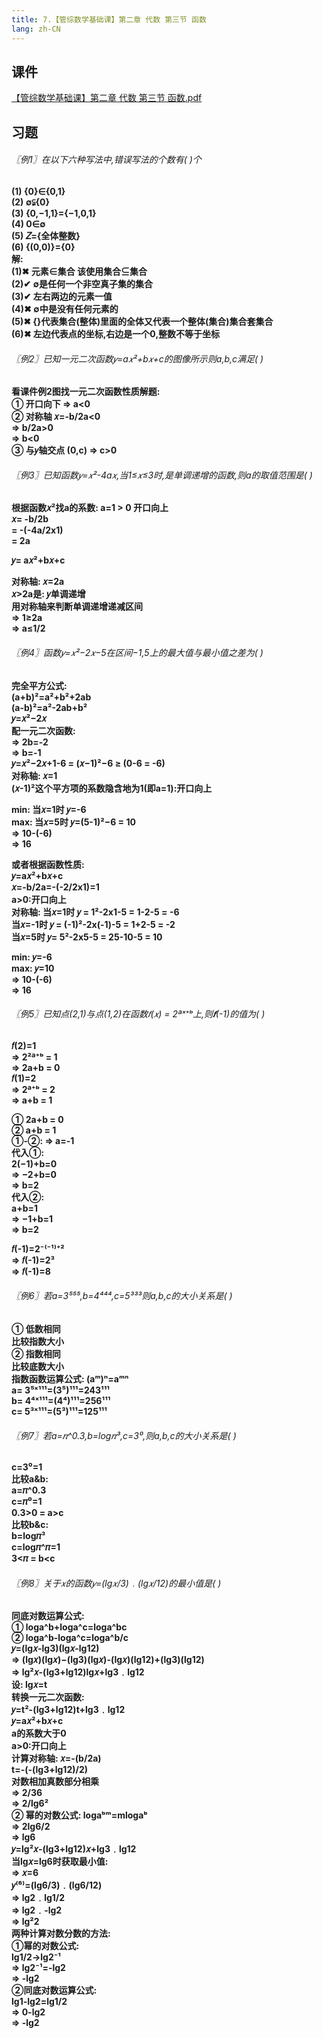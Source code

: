 ```yaml
---
title: 7.【管综数学基础课】第二章 代数 第三节 函数
lang: zh-CN
---
```


## 课件
[【管综数学基础课】第二章 代数 第三节 函数.pdf](/math%2F1.%E6%95%B0%E5%AD%A6-%E5%9F%BA%E7%A1%80%E7%9F%A5%E8%AF%86%2F7.%E3%80%90%E7%AE%A1%E7%BB%BC%E6%95%B0%E5%AD%A6%E5%9F%BA%E7%A1%80%E8%AF%BE%E3%80%91%E7%AC%AC%E4%BA%8C%E7%AB%A0%20%E4%BB%A3%E6%95%B0%20%E7%AC%AC%E4%B8%89%E8%8A%82%20%E5%87%BD%E6%95%B0%2F%E3%80%90%E7%AE%A1%E7%BB%BC%E6%95%B0%E5%AD%A6%E5%9F%BA%E7%A1%80%E8%AF%BE%E3%80%91%E7%AC%AC%E4%BA%8C%E7%AB%A0%20%E4%BB%A3%E6%95%B0%20%E7%AC%AC%E4%B8%89%E8%8A%82%20%E5%87%BD%E6%95%B0.pdf)


## 习题
<div style="font-weight: bold;">

###### 〖例1〗在以下六种写法中,错误写法的个数有( )个
(1) {0}∈{0,1}  
(2) ∅⫋{0}  
(3) {0,−1,1}={−1,0,1}    
(4) 0∈∅  
(5) 𝑍={全体整数}  
(6) {(0,0)}={0}  
解:  
(1)✖︎ 元素∈集合 该使用集合⊆集合  
(2)✔︎ ∅是任何一个非空真子集的集合  
(3)✔︎ 左右两边的元素一值  
(4)✖︎ ∅中是没有任何元素的  
(5)✖︎ {}代表集合(整体)里面的全体又代表一个整体(集合)集合套集合  
(6)✖︎ 左边代表点的坐标,右边是一个0,整数不等于坐标  

###### 〖例2〗已知一元二次函数𝑦=a𝑥²+b𝑥+c的图像所示则a,b,c满足(  )
看课件例2图找一元二次函数性质解题:  
① 开口向下 => a<0  
② 对称轴 𝑥=-b/2a<0  
=> b/2a>0  
=> b<0  
③ 与𝑦轴交点 (0,c) => c>0  

###### 〖例3〗已知函数𝑦=𝑥²-4a𝑥,当1≤𝑥≤3时,是单调递增的函数,则a的取值范围是( )
根据函数𝑥²找a的系数: a=1 > 0 开口向上  
𝑥= -b/2b  
= -(-4a/2x1)  
= 2a  

𝑦= a𝑥²+b𝑥+c  

对称轴: 𝑥=2a  
𝑥>2a是: 𝑦单调递增  
用对称轴来判断单调递增递减区间  
=> 1≥2a  
=> a≤1/2  

###### 〖例4〗函数𝑦=𝑥²−2𝑥−5在区间−1,5上的最大值与最小值之差为( )
完全平方公式:  
(a+b)²=a²+b²+2ab  
(a-b)²=a²-2ab+b²  
𝑦=𝑥²−2𝑥  
配一元二次函数:  
=> 2b=-2  
=> b=-1  
𝑦=𝑥²−2𝑥+1-6 = (𝑥−1)²−6 ≥ (0-6 = -6)  
对称轴: 𝑥=1  
(𝑥-1)²这个平方项的系数隐含地为1(即a=1):开口向上  

min: 当𝑥=1时  𝑦=-6  
max: 当𝑥=5时  𝑦=(5-1)²−6 = 10  
=> 10-(-6)  
=> 16  

或者根据函数性质:  
𝑦=a𝑥²+b𝑥+c  
𝑥=-b/2a=-(-2/2x1)=1  
a>0:开口向上  
对称轴: 当𝑥=1时  𝑦 = 1²-2x1-5 = 1-2-5 = -6  
当𝑥=-1时  𝑦 = (-1)²-2x(-1)-5 = 1+2-5 = -2  
当𝑥=5时  𝑦= 5²-2x5-5 = 25-10-5 = 10  

min: 𝑦=-6  
max: 𝑦=10  
=> 10-(-6)  
=> 16  

###### 〖例5〗已知点(2,1)与点(1,2)在函数𝑓(𝑥) = 2ªˣ⁺ᵇ上,则𝒇(-1)的值为( )
𝑓(2)=1  
=> 2²ª⁺ᵇ = 1  
=> 2a+b = 0  
𝑓(1)=2  
=> 2ª⁺ᵇ = 2  
=> a+b = 1  

① 2a+b = 0  
② a+b = 1  
①-②: => a=-1  
代入①:  
2(−1)+b=0    
=> −2+b=0      
=> b=2  
代入②:  
a+b=1  
=> −1+b=1  
=> b=2   

𝑓(-1)=2⁻⁽⁻¹⁾⁺²   
=> 𝑓(-1)=2³   
=> 𝑓(-1)=8    


###### 〖例6〗若a=3⁵⁵⁵,b=4⁴⁴⁴,c=5³³³则a,b,c的大小关系是( )
① 低数相同  
比较指数大小  
② 指数相同  
比较底数大小  
指数函数运算公式: (aᵐ)ⁿ=aᵐⁿ    
a= 3⁵ˣ¹¹¹=(3⁵)¹¹¹=243¹¹¹  
b= 4⁴ˣ¹¹¹=(4⁴)¹¹¹=256¹¹¹  
c= 5³ˣ¹¹¹=(5³)¹¹¹=125¹¹¹   


###### 〖例7〗若a=𝜋^0.3,b=log𝜋³,c=3⁰,则a,b,c的大小关系是( )
c=3⁰=1  
比较a&b:  
a=𝜋^0.3  
c=𝜋⁰=1  
0.3>0 = a>c  
比较b&c:  
b=log𝜋³  
c=log𝜋^𝜋=1  
3<𝜋 = b<c   

###### 〖例8〗关于𝑥的函数𝑦=(lg𝑥/3)﹒(lg𝑥/12)的最小值是( )
同底对数运算公式:  
① loga^b+loga^c=loga^bc  
② loga^b-loga^c=loga^b/c  
𝑦=(lg𝑥-lg3)(lg𝑥-lg12)  
=> (lg𝑥)(lg𝑥)−(lg3)(lg𝑥)-(lg𝑥)(lg12)+(lg3)(lg12)  
=> lg²𝑥-(lg3+lg12)lg𝑥+lg3﹒lg12  
设: lg𝑥=t  
转换一元二次函数:  
𝑦=t²-(lg3+lg12)t+lg3﹒lg12  
𝑦=a𝑥²+b𝑥+c  
a的系数大于0  
a>0:开口向上  
计算对称轴: 𝑥=-(b/2a)  
t=-(-(lg3+lg12)/2)  
对数相加真数部分相乘  
=> 2/36  
=> 2/lg6²  
② 幂的对数公式: logaᵇᵐ=mlogaᵇ  
=> 2lg6/2  
=> lg6  
𝑦=lg²𝑥-(lg3+lg12)𝑥+lg3﹒lg12  
当lg𝑥=lg6时获取最小值:  
=> 𝑥=6  
𝑦⁽⁶⁾=(lg6/3)﹒(lg6/12)  
=> lg2﹒lg1/2  
=> lg2﹒-lg2  
=> lg²2  
两种计算对数分数的方法:  
①幂的对数公式:  
lg1/2->lg2⁻¹  
=> lg2⁻¹=-lg2  
=> -lg2  
②同底对数运算公式:  
lg1-lg2=lg1/2  
=> 0-lg2  
=> -lg2   



</div>


